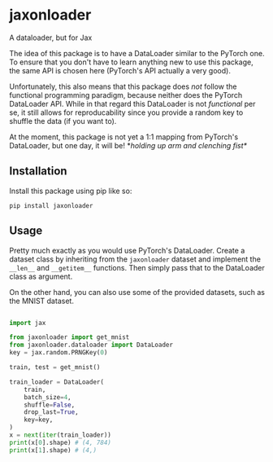 # jaxonloader

A dataloader, but for Jax

The idea of this package is to have a DataLoader similar to the PyTorch one. To ensure that you don't have to learn anything new to use this package, the same API is chosen here (PyTorch's API actually a very good).

Unfortunately, this also means that this package does _not_ follow the functional programming paradigm, because neither does the PyTorch DataLoader API. While in that regard this DataLoader is not _functional_ per se, it still allows for reproducability since you provide a random key to shuffle the data (if you want to).

At the moment, this package is not yet a 1:1 mapping from PyTorch's DataLoader, but one day, it will be! \**holding up arm and clenching fist\**

## Installation

Install this package using pip like so:

```
pip install jaxonloader
```

## Usage

Pretty much exactly as you would use PyTorch's DataLoader. Create a dataset class by inheriting from the `jaxonloader` dataset and implement the `__len__` and `__getitem__` functions. Then simply pass that to the DataLoader class as argument.

On the other hand, you can also use some of the provided datasets, such as the MNIST dataset.

```python

import jax

from jaxonloader import get_mnist
from jaxonloader.dataloader import DataLoader
key = jax.random.PRNGKey(0)

train, test = get_mnist()

train_loader = DataLoader(
    train,
    batch_size=4,
    shuffle=False,
    drop_last=True,
    key=key,
)
x = next(iter(train_loader))
print(x[0].shape) # (4, 784)
print(x[1].shape) # (4,)


```
